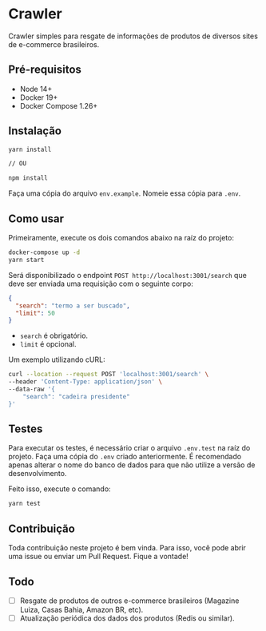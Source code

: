 # Crawler

Crawler simples para resgate de informações de produtos de diversos sites de e-commerce brasileiros.

## Pré-requisitos

- Node 14+
- Docker 19+
- Docker Compose 1.26+

## Instalação

```bash
yarn install

// OU

npm install
```

Faça uma cópia do arquivo `env.example`. Nomeie essa cópia para `.env`.

## Como usar

Primeiramente, execute os dois comandos abaixo na raíz do projeto:

```bash
docker-compose up -d
yarn start
```

Será disponibilizado o endpoint `POST http://localhost:3001/search` que deve ser enviada uma requisição com o seguinte corpo:

```json
{
  "search": "termo a ser buscado",
  "limit": 50
}
```

- `search` é obrigatório.
- `limit` é opcional.

Um exemplo utilizando cURL:

```bash
curl --location --request POST 'localhost:3001/search' \
--header 'Content-Type: application/json' \
--data-raw '{
    "search": "cadeira presidente"
}'
```

## Testes

Para executar os testes, é necessário criar o arquivo `.env.test` na raíz do projeto. Faça uma cópia do `.env` criado anteriormente.
É recomendado apenas alterar o nome do banco de dados para que não utilize a versão de desenvolvimento.

Feito isso, execute o comando:

```bash
yarn test
```

## Contribuição

Toda contribuição neste projeto é bem vinda. Para isso, você pode abrir uma issue ou enviar um Pull Request. Fique a vontade!

## Todo

- [ ] Resgate de produtos de outros e-commerce brasileiros (Magazine Luiza, Casas Bahia, Amazon BR, etc).
- [ ] Atualização periódica dos dados dos produtos (Redis ou similar).

